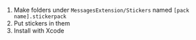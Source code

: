 1. Make folders under `MessagesExtension/Stickers` named `[pack name].stickerpack`
2. Put stickers in them
3. Install with Xcode
